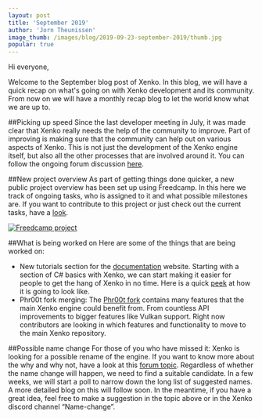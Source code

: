 ```yaml
---
layout: post
title: 'September 2019'
author: 'Jorn Theunissen'
image_thumb: /images/blog/2019-09-23-september-2019/thumb.jpg
popular: true
---
```


Hi everyone,

Welcome to the September blog post of Xenko. In this blog, we will have a quick recap on what's going on with Xenko development and its community. From now on we will have a monthly recap blog to let the world know what we are up to. 

##Picking up speed
Since the last developer meeting in July, it was made clear that Xenko really needs the help of the community to improve. Part of improving is making sure that the community can help out on various aspects of Xenko. This is not just the development of the Xenko engine itself, but also all the other processes that are involved around it. You can follow the ongoing forum discussion [here](https://forums.xenko.com/t/community-call-for-help/1997).

##New project overview
As part of getting things done quicker, a new public project overview has been set up using Freedcamp. In this here we track of ongoing tasks, who is assigned to it and what possible milestones are. If you want to contribute to this project or just check out the current tasks, have a [look](https://freedcamp.com/Xenko_YO2/XenkoManagementT_3sf/todos).

[![Freedcamp project](/images/blog/2019-09-23-september-2019/freedcamp.png)](https://freedcamp.com/Xenko_YO2/XenkoManagementT_3sf/todos)

##What is being worked on 
Here are some of the things that are being worked on:
* New tutorials section for the [documentation](https://doc.xenko.com/latest/en/index.html) website. Starting with a section of C# basics with Xenko, we can start making it easier for people to get the hang of Xenko in no time. Here is a quick [peek](https://forums.xenko.com/t/improving-the-api-documentation/1961/18) at how it is going to look like.
* Phr00t fork merging: The [Phr00t fork](https://github.com/phr00t/xenko) contains many features that the main Xenko engine could benefit from. From countless API improvements to bigger features like Vulkan support. Right now contributors are looking in which features and functionality to move to the main Xenko repository.

##Possible name change
For those of you who have missed it: Xenko is looking for a possible rename of the engine. If you want to know more about the why and why not, have a look at this [forum topic](https://forums.xenko.com/t/xenko-help-us-find-a-new-name-logo-for-the-engine-if-we-have-to-rename/1980). Regardless of whether the name change will happen, we need to find a suitable candidate. In a few weeks, we will start a poll to narrow down the long list of suggested names. A more detailed blog on this will follow soon. In the meantime, if you have a great idea, feel free to make a suggestion in the topic above or in the Xenko discord channel “Name-change”.